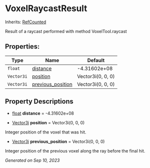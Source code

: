 # VoxelRaycastResult

Inherits: [RefCounted](https://docs.godotengine.org/en/stable/classes/class_refcounted.html)


Result of a raycast performed with method VoxelTool.raycast

## Properties: 


Type        | Name                                       | Default           
----------- | ------------------------------------------ | ------------------
`float`     | [distance](#i_distance)                    | -4.31602e+08      
`Vector3i`  | [position](#i_position)                    | Vector3i(0, 0, 0) 
`Vector3i`  | [previous_position](#i_previous_position)  | Vector3i(0, 0, 0) 
<p></p>

## Property Descriptions

- [float](https://docs.godotengine.org/en/stable/classes/class_float.html)<span id="i_distance"></span> **distance** = -4.31602e+08


- [Vector3i](https://docs.godotengine.org/en/stable/classes/class_vector3i.html)<span id="i_position"></span> **position** = Vector3i(0, 0, 0)

Integer position of the voxel that was hit.

- [Vector3i](https://docs.godotengine.org/en/stable/classes/class_vector3i.html)<span id="i_previous_position"></span> **previous_position** = Vector3i(0, 0, 0)

Integer position of the previous voxel along the ray before the final hit.

_Generated on Sep 10, 2023_
